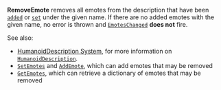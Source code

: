 **RemoveEmote** removes all emotes from the description that have been
[`added`](https://create.roblox.com/docs/reference/engine/classes/HumanoidDescription#AddEmote) or
[`set`](https://create.roblox.com/docs/reference/engine/classes/HumanoidDescription#SetEmotes) under the given name. If there
are no added emotes with the given name, no error is thrown and
[`EmotesChanged`](https://create.roblox.com/docs/reference/engine/classes/HumanoidDescription#EmotesChanged) **does not** fire.

See also:

- [HumanoidDescription System](https://create.roblox.com/docs/characters/appearance#humanoiddescription),
for more information on [`HumanoidDescription`](https://create.roblox.com/docs/reference/engine/classes/HumanoidDescription).
- [`SetEmotes`](https://create.roblox.com/docs/reference/engine/classes/HumanoidDescription#SetEmotes) and
[`AddEmote`](https://create.roblox.com/docs/reference/engine/classes/HumanoidDescription#AddEmote), which can add emotes
that may be removed
- [`GetEmotes`](https://create.roblox.com/docs/reference/engine/classes/HumanoidDescription#GetEmotes), which can retrieve a
dictionary of emotes that may be removed